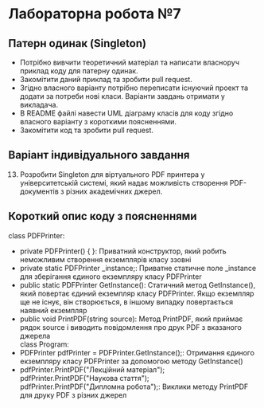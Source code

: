 # Лабораторна робота №7 
## Патерн одинак (Singleton)
- Потрібно вивчити теоретичний матеріал та написати власноруч приклад коду для патерну одинак.
- Закомітити даний приклад та зробити pull request.
- Згідно власного варіанту потрібно переписати існуючий проект та додати за потреби нові класи. Варіанти завдань отримати у викладача.
- В README файлі навести UML діаграму класів для коду згідно власного варіанту з короткими поясненнями.
- Закомітити код та зробити pull request.

## Варіант індивідуального завдання
13. Розробити Singleton для віртуального PDF принтера у університетській системі, який надає можливість створення PDF-документів з різних академічних джерел.

## Короткий опис коду з поясненнями
class PDFPrinter: <br>
- private PDFPrinter() { }: Приватний конструктор, який робить неможливим створення екземплярів класу ззовні<br>
- private static PDFPrinter _instance;: Приватне статичне поле _instance для зберігання єдиного екземпляру класу PDFPrinter<br>
- public static PDFPrinter GetInstance(): Статичний метод GetInstance(), який повертає єдиний екземпляр класу PDFPrinter. Якщо екземпляр ще не існує, він створюється, в іншому випадку повертається наявний екземпляр<br>
- public void PrintPDF(string source): Метод PrintPDF, який приймає рядок source і виводить повідомлення про друк PDF з вказаного джерела<br>
class Program:<br>
- PDFPrinter pdfPrinter = PDFPrinter.GetInstance();: Отримання єдиного екземпляру класу PDFPrinter за допомогою методу GetInstance()<br>
- pdfPrinter.PrintPDF("Лекційний матеріал");<br>
pdfPrinter.PrintPDF("Наукова стаття");<br>
pdfPrinter.PrintPDF("Дипломна робота");: Виклики методу PrintPDF для друку PDF з різних джерел<br>
